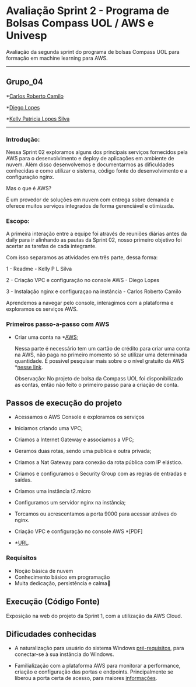 # Avaliação Sprint 2 - Programa de Bolsas Compass UOL / AWS e Univesp

Avaliação da segunda sprint do programa de bolsas Compass UOL para formação em machine learning para AWS.

***
## Grupo_04

*[Carlos Roberto Camilo](https://github.com/crobertocamilo)

*[Diego Lopes](https://github.com/Diegox0301)

*[Kelly Patricia Lopes Silva](https://github.com/KellyPLSilva)

***
### Introdução:

Nessa Sprint 02 exploramos alguns dos principais serviços fornecidos pela AWS para o desenvolvimento e deploy de aplicações em ambiente de nuvem. 
Além disso desenvolvemos e documentarmos as dificuldades conhecidas e como utilizar o sistema, código fonte do desenvolvimento e a configuração nginx.

Mas o que é AWS? 

É um provedor de soluções em nuvem com entrega sobre demanda e oferece muitos serviços integrados de forma gerenciável e otimizada.  

### Escopo:

A primeira interação entre a equipe foi  através de reuniões diárias antes da daily para ir alinhando as pautas da Sprint 02, nosso primeiro objetivo foi acertar as tarefas de cada integrante. 

Com isso separamos as atividades em três parte, dessa forma:

1 - Readme - Kelly P L Silva

2 - Criação VPC e configuração no console AWS - Diego Lopes 

3 - Instalação nginx e configuraçao na instância - Carlos Roberto Camilo

Aprendemos a navegar pelo console, interagimos com a plataforma e exploramos os serviços AWS.
### Primeiros passo-a-passo com AWS

-  Criar uma conta na *[AWS](https://aws.amazon.com/pt/);

      Nessa parte é necessário tem um cartão de crédito para criar uma conta na AWS, não paga no primeiro momento só se utilizar uma determinada quantidade. 
      É possivel pesquisar mais sobre o o nível gratuito da  AWS *[nesse link](https://aws.amazon.com/pt/free/free-tier-faqs/). 
      
      Observação: No projeto de bolsa da Compass UOL foi disponibilizado as contas, então não feito o primeiro passo para a criação de conta. 

## Passos de execução do projeto 

- Acessamos o AWS Console e exploramos os serviços

- Iniciamos criando uma VPC;

- Criamos a Internet Gateway e associamos a VPC;

- Geramos duas rotas, sendo uma publica e outra privada;

- Criamos a Nat Gateway para conexão da rota pública com IP elástico. 

- Criamos e configuramos o Security Group com as regras de entradas e saídas.

- Criamos uma instância t2.micro

- Configuramos um servidor nginx na instância;

- Torcamos ou acrescentamos a porta 9000 para acessar atráves do nginx. 

- Criação VPC e configuração no console AWS *[PDF]

- *[URL](http://52.5.247.37:9000). 

### Requisitos

- Noção básica de nuvem 
- Conhecimento básico em programação
- Muita dedicação, persistência e calma🙂

## Execução (Código Fonte)

Exposição na web do projeto da Sprint 1, com a utilização da AWS Cloud.

## Dificudades conhecidas 

- A naturalização para usuário do sistema Windows [pré-requisitos](https://docs.aws.amazon.com/pt_br/AWSEC2/latest/WindowsGuide/connecting_to_windows_instance.html#rdp-prereqs), para conectar-se à sua instância do Windows.

- Familialização com a plataforma AWS para monitorar a performance, criação e configuração das portas e endpoints. 
  Principalmente se liberou a porta certa de acesso, para maiores [informações](https://docs.aws.amazon.com/pt_br/AWSEC2/latest/WindowsGuide/ConfigurePortsAndEndpoints.html).










